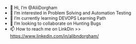- 👋 Hi, I’m @AliiDorgham
- 👀 I’m interested in Problem Solving and Automation Testing 
- 🌱 I’m currently learning DEVOPS Learning Path 
- 💞️ I’m looking to collaborate on Hunting Bugs 
- 📫 How to reach me on LinkDin >> https://www.linkedin.com/in/alibndorgham/

<!---
AliiDorgham/AliiDorgham is a ✨ special ✨ repository because its `README.md` (this file) appears on your GitHub profile.
You can click the Preview link to take a look at your changes.
--->

